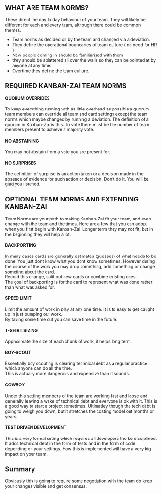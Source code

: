 ## WHAT ARE TEAM NORMS?

These direct the day to day behaviour of your team.  They will likely be different for each and every team, although there could be common themes.

* Team norms as decided on by the team and changed via a deviation.  
* They define the operational boundaries of team culture ( no need for HR )
* New people coming in should be familiarised with them
* they should be splattered all over the walls so they can be pointed at by anyone at any time.  
* Overtime they define the team culture.

## REQUIRED KANBAN-ZAI TEAM NORMS

#### QUORUM OVERRIDES

To keep everything running with as little overhead as possible a quorum team members can override
all team and card settings except the team norms which maybe changed by running a deviation.  The definition
of a quorum in Kanban-Zai is this.  To vote there must be the number of team members present to achieve a
majority vote.

#### NO ABSTAINING

You may not abstain from a vote you are present for.

#### NO SURPRISES

The definition of surprise is an action taken or a decision made in the absence of evidence for such action or decision.
Don't do it.  You will be glad you listened.

## OPTIONAL TEAM NORMS AND EXTENDING KANBAN-ZAI

Team Norms are your path to making Kanban-Zai fit your team, and even change with the team and the times.
Here are a few that you can adopt when you first begin with Kanban-Zai.  Longer term they may not fit, but in the
beginning they will help a lot.

#### BACKPORTING
In many cases cards are generally estimates (guesses) of what needs to be done.  You just dont know what you dont know 
sometimes.  However during the course of the work you may drop something, add something or change someting about the card.  
Record this change, split out new cards or combine existing ones.  
The goal of backporting is for the card to represent what was done rather than what was asked for.

#### SPEED LIMIT
Limit the amount of work in play at any one time.  It is to easy to get caught up in just pumping out work.  
By taking some time out you can save time in the future.

#### T-SHIRT SIZING
Approximate the size of each chunk of work, it helps long term.

#### BOY-SCOUT
Essentially boy scouting is clearing technical debt as a regular practice which anyone can do all the time.  
This is actually more dangerous and expensive than it sounds.

#### COWBOY
Under this setting members of the team are working fast and loose and generally leaving a wake of technical debt 
and everyone is ok with it.  This is a good way to start a project sometimes.  Ultimatley though the tech debt is 
going to weigh you down, but it stretches the costing model out months or years.

 
#### TEST DRIVEN DEVELOPMENT
This is a very formal seting which requires all developers tho be disciplined.  It adds technical debt in the form of
 tests and in the form of code depending on your settings. 
 How this is implemented will have a very big impact on your team.


## Summary
Obviously this is going to require some negotiation with the team do keep your changes visible and get consensus.
